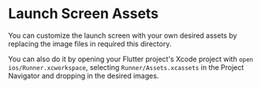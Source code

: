 # Launch Screen Assets

You can customize the launch screen with your own desired assets by replacing the image files in required this directory.

You can also do it by opening your Flutter project's Xcode project with `open ios/Runner.xcworkspace`, selecting `Runner/Assets.xcassets` in the Project Navigator and dropping in the desired images.